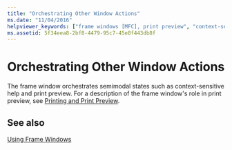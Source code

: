 ```yaml
---
title: "Orchestrating Other Window Actions"
ms.date: "11/04/2016"
helpviewer_keywords: ["frame windows [MFC], print preview", "context-sensitive Help [MFC], frame windows", "print preview [MFC], and frame windows", "frame windows [MFC], context-sensitive Help", "frame windows [MFC], semimodal states", "context-sensitive Help [MFC]"]
ms.assetid: 5f34eea8-2bf8-4479-95c7-45e8f443db8f
---
```

# Orchestrating Other Window Actions

The frame window orchestrates semimodal states such as context-sensitive help and print preview. For a description of the frame window's role in print preview, see [Printing and Print Preview](printing-and-print-preview.md).

## See also

[Using Frame Windows](using-frame-windows.md)
